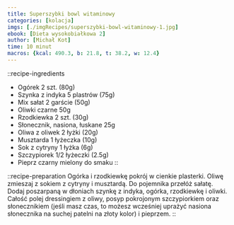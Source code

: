```yaml
---
title: Superszybki bowl witaminowy
categories: [kolacja]
imgs: [./imgRecipes/superszybki-bowl-witaminowy-1.jpg]
ebook: [Dieta wysokobiałkowa 2]
author: [Michał Kot]
time: 10 minut
macros: {kcal: 490.3, b: 21.8, t: 38.2, w: 12.4}
---
```


::recipe-ingredients
- Ogórek 2 szt. (80g)
- Szynka z indyka 5 plastrów (75g)
- Mix sałat 2 garście (50g)
- Oliwki czarne 50g
- Rzodkiewka 2 szt. (30g)
- Słonecznik, nasiona, łuskane 25g
- Oliwa z oliwek 2 łyżki (20g)
- Musztarda 1 łyżeczka (10g)
- Sok z cytryny 1 łyżka (6g)
- Szczypiorek 1/2 łyżeczki (2.5g)
- Pieprz czarny mielony do smaku
::

::recipe-preparation
Ogórka i rzodkiewkę pokrój w cienkie plasterki.
Oliwę zmieszaj z sokiem z cytryny i musztardą. Do pojemnika przełóż sałatę. Dodaj poszarpaną w dłoniach szynkę z indyka, ogórka, rzodkiewkę i oliwki.
Całość polej dressingiem z oliwy, posyp pokrojonym szczypiorkiem oraz słonecznikiem (jeśli masz czas, to możesz wcześniej uprażyć nasiona słonecznika na suchej patelni na złoty kolor) i pieprzem.
::
